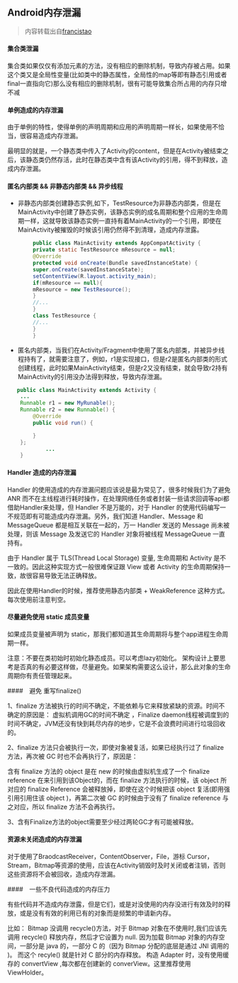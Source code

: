 ## Android内存泄漏

> 内容转载出自[francistao](https://github.com/francistao/LearningNotes/blob/master/Part1/Android/Android%E5%86%85%E5%AD%98%E6%B3%84%E6%BC%8F%E6%80%BB%E7%BB%93.md)



#### 集合类泄漏

集合类如果仅仅有添加元素的方法，没有相应的删除机制，导致内存被占用。如果这个类又是全局性变量(比如类中的静态属性，全局性的map等即有静态引用或者final一直指向它)那么没有相应的删除机制，很有可能导致集合所占用的内存只增不减

#### 单例造成的内存泄漏

由于单例的特性，使得单例的声明周期和应用的声明周期一样长，如果使用不恰当，很容易造成内存泄漏。

最明显的就是，一个静态类中传入了Activity的content，但是在Activity被结束之后，该静态类仍然存活，此时在静态类中含有该Activity的引用，得不到释放，造成内存泄漏。

#### 匿名内部类 && 非静态内部类 && 异步线程

- 非静态内部类创建静态实例,如下，TestResource为非静态内部类，但是在MainActivity中创建了静态实例，该静态实例的成名周期和整个应用的生命周期一样，这就导致该静态实例一直持有着MainActivity的一个引用，即使在MainActivity被摧毁的时候该引用仍然得不到清理，造成内存泄露。

```java
        public class MainActivity extends AppCompatActivity {
        private static TestResource mResource = null;
        @Override
        protected void onCreate(Bundle savedInstanceState) {
        super.onCreate(savedInstanceState);
        setContentView(R.layout.activity_main);
        if(mResource == null){
        mResource = new TestResource();
        }
        //...
        }
        class TestResource {
        //...
        }
        }
```

- 匿名内部类，当我们在Activity/Fragment中使用了匿名内部类，并被异步线程持有了，就需要注意了，例如，r1是实现接口，但是r2是匿名内部类的形式创建线程，此时如果MainActivity结束，但是r2又没有结束，就会导致r2持有MainActivity的引用没办法得到释放，导致内存泄漏。

```java
   public class MainActivity extends Activity {
    ...   
	Runnable r1 = new MyRunable();
    Runnable r2 = new Runnable() {
        @Override
        public void run() {

        }
    };
            ...
    }
```

#### Handler 造成的内存泄漏

Handler 的使用造成的内存泄漏问题应该说是最为常见了，很多时候我们为了避免 ANR 而不在主线程进行耗时操作，在处理网络任务或者封装一些请求回调等api都借助Handler来处理，但 Handler 不是万能的，对于 Handler 的使用代码编写一不规范即有可能造成内存泄漏。另外，我们知道 Handler、Message 和 MessageQueue 都是相互关联在一起的，万一 Handler 发送的 Message 尚未被处理，则该 Message 及发送它的 Handler 对象将被线程 MessageQueue 一直持有。

由于 Handler 属于 TLS(Thread Local Storage) 变量, 生命周期和 Activity 是不一致的。因此这种实现方式一般很难保证跟 View 或者 Activity 的生命周期保持一致，故很容易导致无法正确释放。

因此在使用Handler的时候，推荐使用静态内部类 + WeakReference 这种方式。每次使用前注意判空。

#### 尽量避免使用 static 成员变量

如果成员变量被声明为 static，那我们都知道其生命周期将与整个app进程生命周期一样。

注意：不要在类初始时初始化静态成员。可以考虑lazy初始化。 架构设计上要思考是否真的有必要这样做，尽量避免。如果架构需要这么设计，那么此对象的生命周期你有责任管理起来。

####　避免 重写finalize()

1、finalize 方法被执行的时间不确定，不能依赖与它来释放紧缺的资源。时间不确定的原因是： 虚拟机调用GC的时间不确定 ，Finalize daemon线程被调度到的时间不确定，JVM还没有快到耗尽内存的地步，它是不会浪费时间进行垃圾回收的。

2、finalize 方法只会被执行一次，即使对象被复活，如果已经执行过了 finalize 方法，再次被 GC 时也不会再执行了，原因是：

含有 finalize 方法的 object 是在 new 的时候由虚拟机生成了一个 finalize reference 在来引用到该Object的，而在 finalize 方法执行的时候，该 object 所对应的 finalize Reference 会被释放掉，即使在这个时候把该 object 复活(即用强引用引用住该 object )，再第二次被 GC 的时候由于没有了 finalize reference 与之对应，所以 finalize 方法不会再执行。

3、含有Finalize方法的object需要至少经过两轮GC才有可能被释放。

#### 资源未关闭造成的内存泄漏

对于使用了BraodcastReceiver，ContentObserver，File，游标 Cursor，Stream，Bitmap等资源的使用，应该在Activity销毁时及时关闭或者注销，否则这些资源将不会被回收，造成内存泄漏。

####　一些不良代码造成的内存压力

有些代码并不造成内存泄露，但是它们，或是对没使用的内存没进行有效及时的释放，或是没有有效的利用已有的对象而是频繁的申请新内存。

比如： Bitmap 没调用 recycle()方法，对于 Bitmap 对象在不使用时,我们应该先调用 recycle() 释放内存，然后才它设置为 null. 因为加载 Bitmap 对象的内存空间，一部分是 java 的，一部分 C 的（因为 Bitmap 分配的底层是通过 JNI 调用的 )。 而这个 recyle() 就是针对 C 部分的内存释放。 构造 Adapter 时，没有使用缓存的 convertView ,每次都在创建新的 converView。这里推荐使用 ViewHolder。